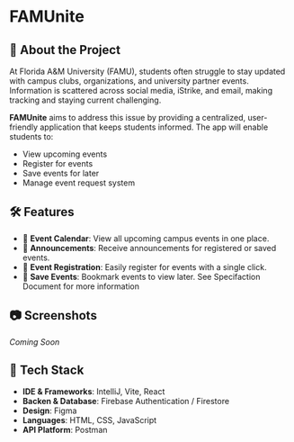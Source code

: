# **FAMUnite**

## 🚀 About the Project
At Florida A&M University (FAMU), students often struggle to stay updated with campus clubs, organizations, and university partner events. Information is scattered across social media, iStrike, and email, making tracking and staying current challenging.

**FAMUnite** aims to address this issue by providing a centralized, user-friendly application that keeps students informed. The app will enable students to:
- View upcoming events
- Register for events
- Save events for later
- Manage event request system

## 🛠️ Features
- 📅 **Event Calendar**: View all upcoming campus events in one place.
- 🔔 **Announcements**: Receive announcements for registered or saved events.
- 📌 **Event Registration**: Easily register for events with a single click.
- 💾 **Save Events**: Bookmark events to view later.
See Specifaction Document for more information

## 📷 Screenshots
*Coming Soon*

## 🧰 Tech Stack
- **IDE & Frameworks**: IntelliJ, Vite, React
- **Backen & Database**: Firebase Authentication / Firestore
- **Design**: Figma
- **Languages**: HTML, CSS, JavaScript
- **API Platform**: Postman
